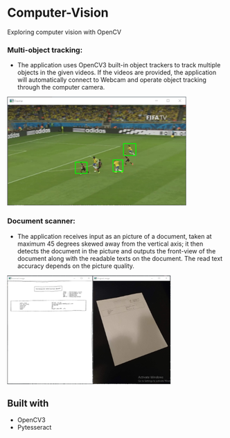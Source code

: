# Computer-Vision
Exploring computer vision with OpenCV

### Multi-object tracking:
- The application uses OpenCV3 built-in object trackers to track multiple objects in the given videos. If the videos are provided, the application will automatically connect to Webcam and operate object tracking through the computer camera.

<img src="https://github.com/minhducubc97/Computer-Vision/blob/master/Resources/multi-object-tracking.PNG" height="250"/>

### Document scanner:
- The application receives input as an picture of a document, taken at maximum 45 degrees skewed away from the vertical axis; it then detects the document in the picture and outputs the front-view of the document along with the readable texts on the document. The read text accuracy depends on the picture quality.

<img src="https://github.com/minhducubc97/Computer-Vision/blob/master/Resources/document-scanner3.PNG" height="250">

## Built with
- OpenCV3
- Pytesseract